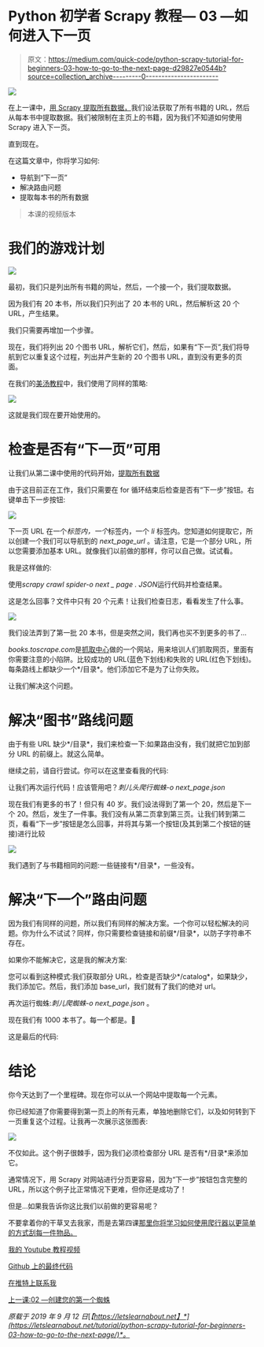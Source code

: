 # Python 初学者 Scrapy 教程— 03 —如何进入下一页

> 原文：<https://medium.com/quick-code/python-scrapy-tutorial-for-beginners-03-how-to-go-to-the-next-page-d29827e0544b?source=collection_archive---------0----------------------->

![](img/d75cbef8c367dba3cd2ae724adcfee0b.png)

在上一课中，[用 Scrapy 提取所有数据，](https://letslearnabout.net/tutorial/python-scrapy-tutorial-for-beginners-02-extract-all-the-data/)我们设法获取了所有书籍的 URL，然后从每本书中提取数据。我们被限制在主页上的书籍，因为我们不知道如何使用 Scrapy 进入下一页。

直到现在。

在这篇文章中，你将学习如何:

*   导航到“下一页”
*   解决路由问题
*   提取每本书的所有数据

> 本课的视频版本

# 我们的游戏计划

![](img/04de43eb2040d88c5e6dee7c28bbfcf8.png)

最初，我们只是列出所有书籍的网址，然后，一个接一个，我们提取数据。

因为我们有 20 本书，所以我们只列出了 20 本书的 URL，然后解析这 20 个 URL，产生结果。

我们只需要再增加一个步骤。

现在，我们将列出 20 个图书 URL，解析它们，然后，如果有“下一页”,我们将导航到它以重复这个过程，列出并产生新的 20 个图书 URL，直到没有更多的页面。

在我们的[美汤教程](https://letslearnabout.net/python/beautiful-soup/your-first-web-scraping-script-with-python-beautiful-soup/)中，我们使用了同样的策略:

![](img/b40632eb66d0d474bd7c4ac8fe7c66c4.png)

这就是我们现在要开始使用的。

# 检查是否有“下一页”可用

让我们从第二课中使用的代码开始，[提取所有数据](https://letslearnabout.net/tutorial/python-scrapy-tutorial-for-beginners-02-extract-all-the-data/)

由于这目前正在工作，我们只需要在 for 循环结束后检查是否有“下一步”按钮。右键单击下一步按钮:

![](img/1e751d2d396ecce6cef8f1f260928069.png)

下一页 URL 在一个*标签内，一个*标签内，一个 *li* 标签内。您知道如何提取它，所以创建一个我们可以导航到的 *next_page_url* 。请注意，它是一个部分 URL，所以您需要添加基本 URL。就像我们以前做的那样，你可以自己做。试试看。

我是这样做的:

使用*scrapy crawl spider-o next _ page . JSON*运行代码并检查结果。

这是怎么回事？文件中只有 20 个元素！让我们检查日志，看看发生了什么事。

![](img/c11f7237befcb9c286e71ca2c9720c31.png)

我们设法弄到了第一批 20 本书，但是突然之间，我们再也买不到更多的书了…

*books.toscrape.com*是[抓取中心](https://scrapinghub.com/)做的一个网站，用来培训人们抓取网页，里面有你需要注意的小陷阱。比较成功的 URL(蓝色下划线)和失败的 URL(红色下划线)。每条路线上都缺少一个*/目录*。他们添加它不是为了让你失败。

让我们解决这个问题。

# 解决“图书”路线问题

由于有些 URL 缺少*/目录*，我们来检查一下:如果路由没有，我们就把它加到部分 URL 的前缀上。就这么简单。

继续之前，请自行尝试。你可以在这里查看我的代码:

让我们再次运行代码！应该管用吧？*刺儿头爬行蜘蛛-o next_page.json*

现在我们有更多的书了！但只有 40 岁。我们设法得到了第一个 20，然后是下一个 20。然后，发生了一件事。我们没有从第二页拿到第三页。让我们转到第二页，看看“下一步”按钮是怎么回事，并将其与第一个按钮(及其到第二个按钮的链接)进行比较

![](img/798343d17e7467c59160118dfbda808a.png)

我们遇到了与书籍相同的问题:一些链接有*/目录*，一些没有。

# 解决“下一个”路由问题

因为我们有同样的问题，所以我们有同样的解决方案。一个你可以轻松解决的问题。你为什么不试试？同样，你只需要检查链接和前缀*/目录*，以防子字符串不存在。

如果你不能解决它，这是我的解决方案:

您可以看到这种模式:我们获取部分 URL，检查是否缺少*/catalog*，如果缺少，我们添加它。然后，我们添加 base_url，我们就有了我们的绝对 url。

再次运行蜘蛛:*刺儿爬蜘蛛-o next_page.json* 。

现在我们有 1000 本书了。每一个都是。🙂

这是最后的代码:

# 结论

你今天达到了一个里程碑。现在你可以从一个网站中提取每一个元素。

你已经知道了你需要得到第一页上的所有元素，单独地删除它们，以及如何转到下一页重复这个过程。让我再一次展示这张图表:

![](img/3362ff64574ac6d78b8e8c038e25c4fb.png)

不仅如此。这个例子很棘手，因为我们必须检查部分 URL 是否有*/目录*来添加它。

通常情况下，用 Scrapy 对网站进行分页更容易，因为“下一步”按钮包含完整的 URL，所以这个例子比正常情况下更难，但你还是成功了！

但是…如果我告诉你这比我们以前做的更容易呢？

不要拿着你的干草叉去我家，而是去第四课[那里你将学习如何使用爬行器以更简单的方式刮每一件物品。](https://letslearnabout.net/tutorial/python-scrapy-tutorial-for-beginners-04-crawler-rules-and-linkextractor/)

[我的 Youtube 教程视频](https://www.youtube.com/channel/UC9OLm6YFRzr4yjlw4xNWYvg?sub_confirmation=1)

[Github 上的最终代码](https://github.com/david1707/scrapy_tutorial/tree/02_lesson)

[在推特上联系我](https://twitter.com/DavidMM1707)

[上一课:02 —创建您的第一个蜘蛛](https://letslearnabout.net/tutorial/python-scrapy-tutorial-for-beginners-02-extract-all-the-data/)

*原载于 2019 年 9 月 12 日*[*【https://letslearnabout.net】*](https://letslearnabout.net/tutorial/python-scrapy-tutorial-for-beginners-03-how-to-go-to-the-next-page/)*。*